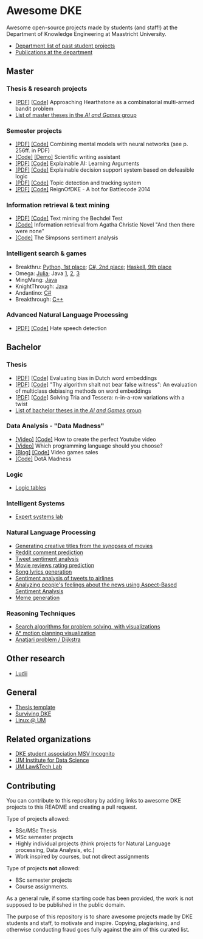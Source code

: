 # Awesome DKE

Awesome open-source projects made by students (and staff!) at the Department of Knowledge Engineering at Maastricht University. 

- [Department list of past student projects](https://project.dke.maastrichtuniversity.nl/studentprojects/)
- [Publications at the department](https://academic.microsoft.com/search?q=maastricht%20university%20artificial%20intelligence%20computer%20science&qe=%40%40%40And(And(Composite(AA.AfN%3D%3D%27maastricht%20university%27)%2CComposite(F.FN%3D%3D%27artificial%20intelligence%27))%2CComposite(F.FN%3D%3D%27computer%20science%27))&f=&orderBy=1)

## Master

### Thesis & research projects

- [[PDF]](https://raw.githubusercontent.com/antonvalkenberg/ThesisCodeHSCMAB/master/Approaching_Hearthstone_as_a_Combinatorial_Multi_Armed_Bandit_Problem.pdf) 
  [[Code]](https://github.com/antonvalkenberg/ThesisCodeHSCMAB) 
  Approaching Hearthstone as a combinatorial multi-armed bandit problem
- [List of master theses in the _AI and Games_ group](https://project.dke.maastrichtuniversity.nl/games/listMsc.htm)

### Semester projects

- [[PDF]](https://luis.leiva.name/tmp/bnaic2021_preproceedings.pdf)
  [[Code]](https://github.com/Pawel-M/Machine-Learning-and-Reasoning)
  Combining mental models with neural networks (see p. 256ff. in PDF)
- [[Code]](https://github.com/arthurhaas/um_2021_group11_writingassistant)
  [[Demo]](http://writingassistant.ml)
  Scientific writing assistant
- [[PDF]](https://github.com/learning-arguments/learning-arguments/raw/main/Report.pdf)
  [[Code]](https://github.com/learning-arguments/learning-arguments)
  Explainable AI: Learning Arguments
- [[PDF]](https://github.com/explainable-reasoning/explainable-reasoning.github.io/raw/main/report.pdf)
  [[Code]](https://github.com/explainable-reasoning)
  Explainable decision support system based on defeasible logic
- [[PDF]](https://project.dke.maastrichtuniversity.nl/studentprojects/wp-content/uploads/2016/07/Final-Report-Topic-Detection-and-Tracking-System-Group-5.pdf) 
  [[Code]](https://github.com/Runner-Runner/dke-topictracking)
  Topic detection and tracking system 
- [[PDF]](https://github.com/fabian-braun/reignOfDke/blob/master/project_report.pdf) 
  [[Code]](https://github.com/fabian-braun/reignOfDke)
  ReignOfDKE - A bot for Battlecode 2014 

### Information retrieval & text mining

- [[PDF]](https://www.dropbox.com/s/96czpl7e5xerhtp/IRTM_project_report.pdf?dl=0)
  [[Code]](https://github.com/bghorvath/TextMiningTheBechdelTest)
  Text mining the Bechdel Test
- [[Code]](https://github.com/omendram/text-mining)
  Information retrieval from Agatha Christie Novel "And then there were none"
- [[Code]](https://github.com/CamielK/simpsons-text-mining)
  The Simpsons sentiment analysis

### Intelligent search & games

- Breakthru: 
  [Python, 1st place](https://github.com/zkeal/BBoardGame); 
  [C#, 2nd place](https://github.com/DavidSchimmel/BreakThruAI); 
  [Haskell, 9th place](https://github.com/davidpomerenke/breakthru)
- Omega: 
  [Julia](https://github.com/HansBambel/Omega); 
  Java 
  [1](https://github.com/Brechard/Omega), 
  [2](https://github.com/CamielK/ISG_Omega_Game_AI), 
  [3](https://github.com/gpatsiaouras/Omega)
- MingMang: [Java](https://github.com/colinschepers)
- KnightThrough: [Java](https://github.com/fabian-braun/KnightThroughBot)
- Andantino: [C#](https://github.com/IsmailAlaouiAbdellaoui/Andantino-Search)
- Breakthrough: [C++](https://github.com/DennisSoemers/SerPrunesALot)

### Advanced Natural Language Processing

- [[PDF]](https://github.com/davidpomerenke/HS-Detection-Project/raw/main/report.pdf)
  [[Code]](https://github.com/carstengieshoff/HS-Detection-Project)
  Hate speech detection

## Bachelor

### Thesis

- [[PDF]](https://arxiv.org/pdf/2011.00244)
  [[Code]](https://github.com/Noixas/Official-Evaluating-Bias-In-Dutch)
  Evaluating bias in Dutch word embeddings 
- [[PDF]](https://arxiv.org/abs/2010.16228) 
  [[Code]](https://github.com/thaleaschlender/An-Evaluation-of-Multiclass-Debiasing-Methods-on-Word-Embeddings)
  "Thy algorithm shalt not bear false witness": An evaluation of multiclass debiasing methods on word embeddings
- [[PDF]](https://github.com/snofi/BoardGame/blob/master/Final%20Thesis%20Lillian%20-%20Solving%20Tria%20and%20Tessera.pdf) 
  [[Code]](https://github.com/Parthhhhh/pentor1s) Solving Tria and Tessera: n-in-a-row variations with a twist 
- [List of bachelor theses in the _AI and Games_ group](https://project.dke.maastrichtuniversity.nl/games/listBsc.htm)

### Data Analysis - "Data Madness"

- [[Video]](https://www.facebook.com/watch/?v=150310216341349)
  [[Code]](https://github.com/arthurhaas/UM_datamadness)
  How to create the perfect Youtube video
- [[Video]](https://www.youtube.com/watch?v=2rByTMRnfQU)
  Which programming language should you choose?
- [[Blog]](https://rodrigochavez.dev/data-madness-video-games-sales-2019/)
  [[Code]](https://github.com/Noixas/DataMadness-2020-Video-Games-Sales-2019)
  Video games sales
- [[Code]](https://github.com/antonwnk/DotA-Madness-DKE-DA-Assignment)
  DotA Madness

### Logic

- [Logic tables](https://github.com/msvincognito/logic-tables.jl)

### Intelligent Systems

- [Expert systems lab](https://github.com/kodymoodley/expertsystemslab)

### Natural Language Processing

- [Generating creative titles from the synopses of movies](https://github.com/AlbertNegura/CATS)
- [Reddit comment prediction](https://github.com/Abeldewit/RCP)
- [Tweet sentiment analysis](https://github.com/thebot002/Tweet-Sentiment-Analysis)
- [Movie reviews rating prediction](https://github.com/pietro99/nlp_project)
- [Song lyrics generation](https://github.com/ericrisbakk/mu-nlp-generate)
- [Sentiment analysis of tweets to airlines](https://github.com/rhysits/SentimentAnalysis)
- [Analyzing people's feelings about the news using Aspect-Based Sentiment Analysis](https://gitlab.com/p-skaisgiris/ina)
- [Meme generation](https://github.com/WalterSimoncini/memegen)

### Reasoning Techniques

- [Search algorithms for problem solving, with visualizations](https://github.com/davidpomerenke/elm-problem-solving)
- [A* motion planning visualization](https://github.com/AlbertNegura/PathfinderVisualizer)
- [Anatjari problem / Dijkstra](https://github.com/Seeeeeyo/Djikstra)


## Other research
- [Ludii](https://ludii.games/)

## General

- [Thesis template](https://github.com/msvincognito/maastricht-university-thesis-template)
- [Surviving DKE](https://github.com/msvincognito/survivingdke)
- [Linux @ UM](https://github.com/msvincognito/um-linux)

## Related organizations

- [DKE student association MSV Incognito](https://github.com/msvincognito)
- [UM Institute for Data Science](https://github.com/MaastrichtU-IDS)
- [UM Law&Tech Lab](https://github.com/maastrichtlawtech)

## Contributing

You can contribute to this repository by adding links to awesome DKE projects to this README and creating a pull request.

Type of projects allowed:
- BSc/MSc Thesis
- MSc semester projects
- Highly individual projects (think projects for Natural Language processing, Data Analysis, etc.)
- Work inspired by courses, but not direct assignments

Type of projects **not** allowed:
- BSc semester projects
- Course assignments.

As a general rule, if some starting code has been provided, the work is not supposed to be published in the public domain. 

The purpose of this repository is to share awesome projects made by DKE students and staff, to motivate and inspire. Copying, plagiarising, and otherwise conducting fraud goes fully against the aim of this curated list. 
